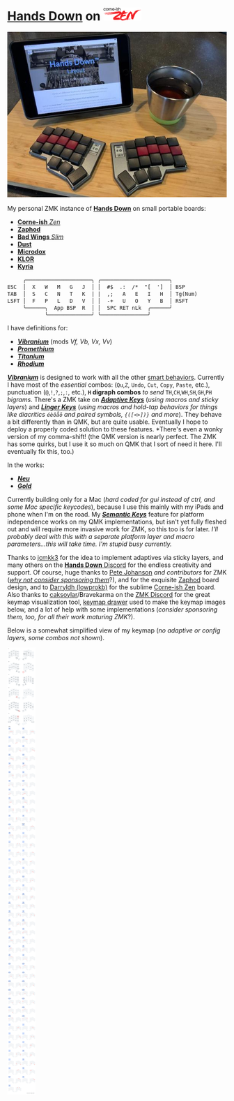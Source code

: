 # [**Hands Down**](http://handsdownlayout.com) on ![zen pic](zenlogo.png)

![zen pic](zen.jpg)

My personal ZMK instance of [**Hands Down**](http://handsdownlayout.com) on small portable boards:

- [**Corne-ish** *Zen*](https://www.reddit.com/r/ErgoMechKeyboards/comments/reyulp/my_new_zen/) 
- [**Zaphod**](https://www.reddit.com/r/ErgoMechKeyboards/comments/1130oor/zaphod_in_café_society/)
- [**Bad Wings** *Slim*](https://www.reddit.com/r/ErgoMechKeyboards/comments/16huy9s/thin_is_in/)
- [**Dust**](https://kbd.news/Dust-keyboard-1789.html)
- [**Microdox**](https://old.boardsource.xyz/store/5f2e7e4a2902de7151494f92)
- [**KLOR**](https://github.com/GEIGEIGEIST/KLOR)
- [**Kyria**](https://splitkb.com/products/kyria-rev3)

```
     ╭─────────────────────╮ ╭──────────────────────╮
ESC  │  X   W   M   G   J  │ │  #$  .:  /*  "[  ']  │ BSP
TAB  │  S   C   N   T   K  | |  ,;   A   E   I   H  │ Tg(Num)
LSFT │  F   P   L   D   V  │ │  -+   U   O   Y   B  │ RSFT
     ╰──────╮  App BSP  R  │ │  SPC RET nLk  ╭──────╯
            ╰──────────────╯ ╰───────────────╯
```
I have definitions for:
- [***Vibranium***](https://sites.google.com/alanreiser.com/handsdown/home/hands-down-neu#h.eyvjpfoqjy65) (mods *Vf, Vb, Vx, Vv*)
- [***Promethium***](https://www.reddit.com/r/KeyboardLayouts/comments/1g66ivi/hands_down_promethium_snth_meets_hd_silverengram/)
- [***Titanium***](https://sites.google.com/alanreiser.com/handsdown/home/hands-down-neu#h.wc98dpulr54c)
- [***Rhodium***](https://sites.google.com/alanreiser.com/handsdown/home/hands-down-neu#h.bv3bay1cp21z)

 [***Vibranium***](https://sites.google.com/alanreiser.com/handsdown/home/hands-down-neu#h.eyvjpfoqjy65) is designed to work with all the other [smart behaviors](https://sites.google.com/alanreiser.com/handsdown#h.8ngiif20qf4). Currently I have most of the *essential* combos: (`Qu`,`Z`, `Undo`, `Cut`, `Copy`, `Paste`, etc.), punctuation (`@`,`!`,`?`,`;`,`:`, etc.), **`H` digraph combos** *to send* `TH`,`CH`,`WH`,`SH`,`GH`,`PH` *bigrams*. There's a ZMK take on [***Adaptive Keys***](https://sites.google.com/alanreiser.com/handsdown#h.ps4itorhjiq9) (*using macros and sticky layers*) and [***Linger Keys***](https://sites.google.com/alanreiser.com/handsdown#h.w8doktr0rzce) (*using macros and hold-tap behaviors for things like diacritics `éèôåō` and paired symbols, `{([<>])}` and more*). They behave a bit differently than in QMK, but are quite usable. Eventually I hope to deploy a properly coded solution to these features. *There's even a wonky version of my comma-shift! (the QMK version is nearly perfect. The ZMK has some quirks, but I use it so much on QMK that I sort of need it here. I'll eventually fix this, too.)

In the works:
- [***Neu***](https://sites.google.com/alanreiser.com/handsdown/home/hands-down-neu#h.ze4kq734zl5w)
- [***Gold***](https://sites.google.com/alanreiser.com/handsdown/home/hands-down-neu#h.8i2msuo3butx)


Currently building only for a Mac (*hard coded for gui instead of ctrl, and some Mac specific keycodes*), because I use this mainly with my iPads and phone when I'm on the road. My [***Semantic Keys***](https://sites.google.com/alanreiser.com/handsdown#h.7mehnxbqcx2s) feature for platform independence works on my QMK implementations, but isn't yet fully fleshed out and will require more invasive work for ZMK, so this too is for later. *I'll probably deal with this with a separate platform layer and macro parameters…this will take time. I'm stupid busy currently.*

Thanks to [jcmkk3](https://github.com/jcmkk3) for the idea to implement adaptives via sticky layers, and many others on the [**Hands Down** Discord](https://discord.gg/BC3fzb2E) for the endless creativity and support. Of course, huge thanks to [Pete Johanson](https://github.com/petejohanson) *and contributors* for ZMK ([*why not consider sponsoring them*](https://github.com/sponsors/petejohanson)?), and for the exquisite [Zaphod](https://github.com/petejohanson/zaphod-config) board design, and to [Darryldh (lowprokb)](https://github.com/LOWPROKB) for the sublime [Corne-ish Zen](https://github.com/LOWPROKB/zmk-config-Corne-ish-Zen) board. Also thanks to [caksoylar](https://github.com/caksoylar)/Bravekarma on the [ZMK Discord](https://discord.gg/HXWA39qJKX) for the great keymap visualization tool, [keymap drawer](https://github.com/caksoylar/keymap-drawer) used to make the keymap images below, and a lot of help with some implementations (*consider sponsoring them, too, for all their work maturing ZMK*?).

 Below is a somewhat simplified view of my keymap (*no adaptive or config layers, some combos not shown*).

![zaphod keymap](zaphod_keymap.png)
